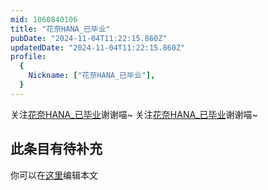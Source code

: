 ```yaml
---
mid: 1060840106
title: "花奈HANA_已毕业"
pubDate: "2024-11-04T11:22:15.860Z"
updatedDate: "2024-11-04T11:22:15.860Z"
profile:
  {
    Nickname: ["花奈HANA_已毕业"],
  }
---
```


关注[花奈HANA_已毕业](https://space.bilibili.com/1060840106)谢谢喵~ 关注[花奈HANA_已毕业](https://space.bilibili.com/1060840106)谢谢喵~

## 此条目有待补充
你可以在[这里](https://github.com/Yuhanawa/VTuber.ICU-Content/edit/master/v/花奈HANA_已毕业/index.md)编辑本文

